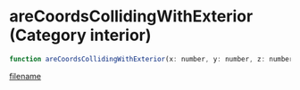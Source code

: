 # areCoordsCollidingWithExterior (Category interior)

```js
function areCoordsCollidingWithExterior(x: number, y: number, z: number): boolean
```

[filename](areCoordsCollidingWithExterior_m.md ':include')
